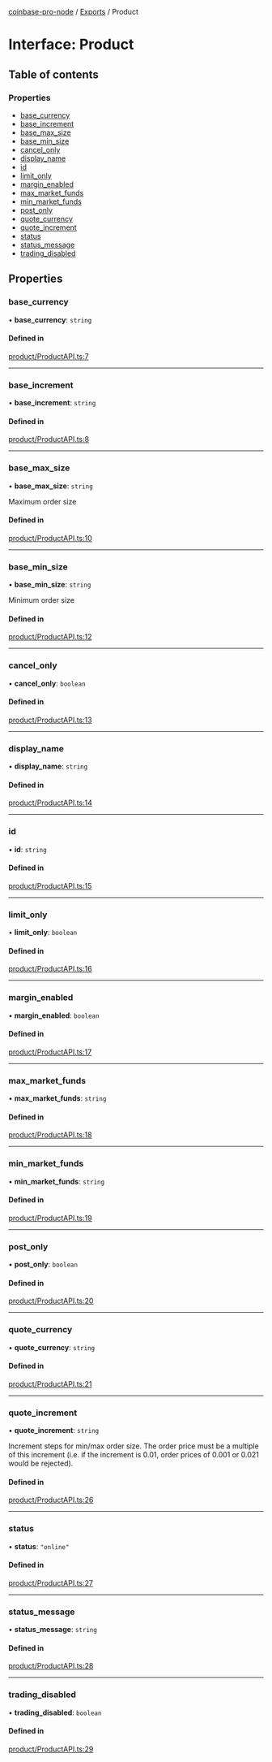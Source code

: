 [coinbase-pro-node](../README.md) / [Exports](../modules.md) / Product

# Interface: Product

## Table of contents

### Properties

- [base_currency](Product.md#base_currency)
- [base_increment](Product.md#base_increment)
- [base_max_size](Product.md#base_max_size)
- [base_min_size](Product.md#base_min_size)
- [cancel_only](Product.md#cancel_only)
- [display_name](Product.md#display_name)
- [id](Product.md#id)
- [limit_only](Product.md#limit_only)
- [margin_enabled](Product.md#margin_enabled)
- [max_market_funds](Product.md#max_market_funds)
- [min_market_funds](Product.md#min_market_funds)
- [post_only](Product.md#post_only)
- [quote_currency](Product.md#quote_currency)
- [quote_increment](Product.md#quote_increment)
- [status](Product.md#status)
- [status_message](Product.md#status_message)
- [trading_disabled](Product.md#trading_disabled)

## Properties

### base_currency

• **base_currency**: `string`

#### Defined in

[product/ProductAPI.ts:7](https://github.com/bennycode/coinbase-pro-node/blob/01e6d53/src/product/ProductAPI.ts#L7)

---

### base_increment

• **base_increment**: `string`

#### Defined in

[product/ProductAPI.ts:8](https://github.com/bennycode/coinbase-pro-node/blob/01e6d53/src/product/ProductAPI.ts#L8)

---

### base_max_size

• **base_max_size**: `string`

Maximum order size

#### Defined in

[product/ProductAPI.ts:10](https://github.com/bennycode/coinbase-pro-node/blob/01e6d53/src/product/ProductAPI.ts#L10)

---

### base_min_size

• **base_min_size**: `string`

Minimum order size

#### Defined in

[product/ProductAPI.ts:12](https://github.com/bennycode/coinbase-pro-node/blob/01e6d53/src/product/ProductAPI.ts#L12)

---

### cancel_only

• **cancel_only**: `boolean`

#### Defined in

[product/ProductAPI.ts:13](https://github.com/bennycode/coinbase-pro-node/blob/01e6d53/src/product/ProductAPI.ts#L13)

---

### display_name

• **display_name**: `string`

#### Defined in

[product/ProductAPI.ts:14](https://github.com/bennycode/coinbase-pro-node/blob/01e6d53/src/product/ProductAPI.ts#L14)

---

### id

• **id**: `string`

#### Defined in

[product/ProductAPI.ts:15](https://github.com/bennycode/coinbase-pro-node/blob/01e6d53/src/product/ProductAPI.ts#L15)

---

### limit_only

• **limit_only**: `boolean`

#### Defined in

[product/ProductAPI.ts:16](https://github.com/bennycode/coinbase-pro-node/blob/01e6d53/src/product/ProductAPI.ts#L16)

---

### margin_enabled

• **margin_enabled**: `boolean`

#### Defined in

[product/ProductAPI.ts:17](https://github.com/bennycode/coinbase-pro-node/blob/01e6d53/src/product/ProductAPI.ts#L17)

---

### max_market_funds

• **max_market_funds**: `string`

#### Defined in

[product/ProductAPI.ts:18](https://github.com/bennycode/coinbase-pro-node/blob/01e6d53/src/product/ProductAPI.ts#L18)

---

### min_market_funds

• **min_market_funds**: `string`

#### Defined in

[product/ProductAPI.ts:19](https://github.com/bennycode/coinbase-pro-node/blob/01e6d53/src/product/ProductAPI.ts#L19)

---

### post_only

• **post_only**: `boolean`

#### Defined in

[product/ProductAPI.ts:20](https://github.com/bennycode/coinbase-pro-node/blob/01e6d53/src/product/ProductAPI.ts#L20)

---

### quote_currency

• **quote_currency**: `string`

#### Defined in

[product/ProductAPI.ts:21](https://github.com/bennycode/coinbase-pro-node/blob/01e6d53/src/product/ProductAPI.ts#L21)

---

### quote_increment

• **quote_increment**: `string`

Increment steps for min/max order size. The order price must be a multiple of this increment (i.e. if the increment is 0.01, order prices of 0.001 or 0.021 would be rejected).

#### Defined in

[product/ProductAPI.ts:26](https://github.com/bennycode/coinbase-pro-node/blob/01e6d53/src/product/ProductAPI.ts#L26)

---

### status

• **status**: `"online"`

#### Defined in

[product/ProductAPI.ts:27](https://github.com/bennycode/coinbase-pro-node/blob/01e6d53/src/product/ProductAPI.ts#L27)

---

### status_message

• **status_message**: `string`

#### Defined in

[product/ProductAPI.ts:28](https://github.com/bennycode/coinbase-pro-node/blob/01e6d53/src/product/ProductAPI.ts#L28)

---

### trading_disabled

• **trading_disabled**: `boolean`

#### Defined in

[product/ProductAPI.ts:29](https://github.com/bennycode/coinbase-pro-node/blob/01e6d53/src/product/ProductAPI.ts#L29)
